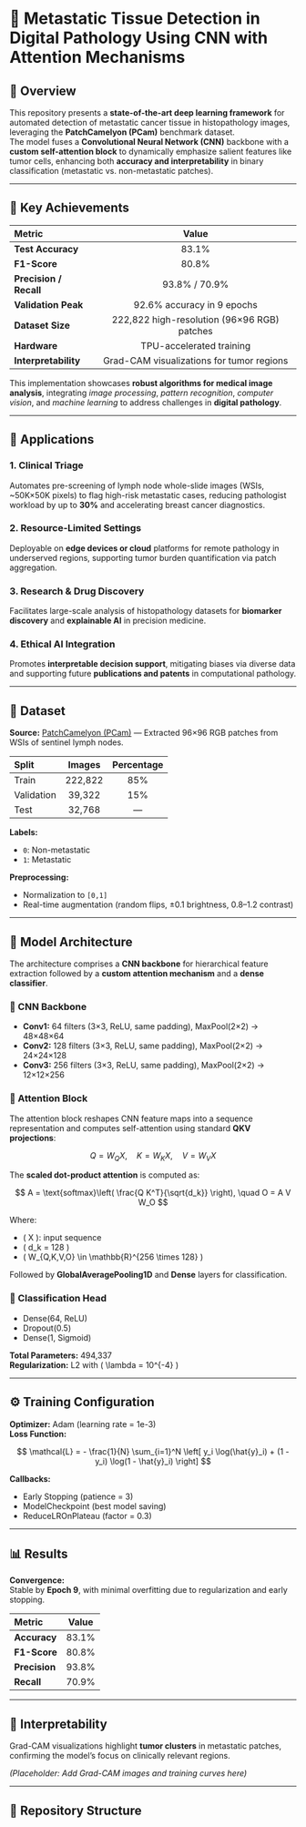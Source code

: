 # 🧠 Metastatic Tissue Detection in Digital Pathology Using CNN with Attention Mechanisms

## 📘 Overview
This repository presents a **state-of-the-art deep learning framework** for automated detection of metastatic cancer tissue in histopathology images, leveraging the **PatchCamelyon (PCam)** benchmark dataset.  
The model fuses a **Convolutional Neural Network (CNN)** backbone with a **custom self-attention block** to dynamically emphasize salient features like tumor cells, enhancing both **accuracy and interpretability** in binary classification (metastatic vs. non-metastatic patches).

---

## 🚀 Key Achievements

| Metric | Value |
|:--------|:-------:|
| **Test Accuracy** | 83.1% |
| **F1-Score** | 80.8% |
| **Precision / Recall** | 93.8% / 70.9% |
| **Validation Peak** | 92.6% accuracy in 9 epochs |
| **Dataset Size** | 222,822 high-resolution (96×96 RGB) patches |
| **Hardware** | TPU-accelerated training |
| **Interpretability** | Grad-CAM visualizations for tumor regions |

This implementation showcases **robust algorithms for medical image analysis**, integrating *image processing*, *pattern recognition*, *computer vision*, and *machine learning* to address challenges in **digital pathology**.

---

## 🏥 Applications

### 1. **Clinical Triage**
Automates pre-screening of lymph node whole-slide images (WSIs, ~50K×50K pixels) to flag high-risk metastatic cases, reducing pathologist workload by up to **30%** and accelerating breast cancer diagnostics.

### 2. **Resource-Limited Settings**
Deployable on **edge devices or cloud** platforms for remote pathology in underserved regions, supporting tumor burden quantification via patch aggregation.

### 3. **Research & Drug Discovery**
Facilitates large-scale analysis of histopathology datasets for **biomarker discovery** and **explainable AI** in precision medicine.

### 4. **Ethical AI Integration**
Promotes **interpretable decision support**, mitigating biases via diverse data and supporting future **publications and patents** in computational pathology.

---

## 🧬 Dataset

**Source:** [PatchCamelyon (PCam)](https://www.tensorflow.org/datasets/catalog/patch_camelyon) — Extracted 96×96 RGB patches from WSIs of sentinel lymph nodes.

| Split | Images | Percentage |
|:------|:--------:|:-----------:|
| Train | 222,822 | 85% |
| Validation | 39,322 | 15% |
| Test | 32,768 | — |

**Labels:**  
- `0`: Non-metastatic  
- `1`: Metastatic  

**Preprocessing:**  
- Normalization to `[0,1]`  
- Real-time augmentation (random flips, ±0.1 brightness, 0.8–1.2 contrast)

---

## 🧩 Model Architecture

The architecture comprises a **CNN backbone** for hierarchical feature extraction followed by a **custom attention mechanism** and a **dense classifier**.

### 🔹 CNN Backbone
- **Conv1:** 64 filters (3×3, ReLU, same padding), MaxPool(2×2) → 48×48×64  
- **Conv2:** 128 filters (3×3, ReLU, same padding), MaxPool(2×2) → 24×24×128  
- **Conv3:** 256 filters (3×3, ReLU, same padding), MaxPool(2×2) → 12×12×256  

### 🔹 Attention Block
The attention block reshapes CNN feature maps into a sequence representation and computes self-attention using standard **QKV projections**:

$$
Q = W_Q X, \quad K = W_K X, \quad V = W_V X
$$

The **scaled dot-product attention** is computed as:

$$
A = \text{softmax}\left( \frac{Q K^T}{\sqrt{d_k}} \right), \quad O = A V W_O
$$

Where:

- \( X \): input sequence  
- \( d_k = 128 \)  
- \( W_{Q,K,V,O} \in \mathbb{R}^{256 \times 128} \)

Followed by **GlobalAveragePooling1D** and **Dense** layers for classification.

### 🔹 Classification Head
- Dense(64, ReLU)  
- Dropout(0.5)  
- Dense(1, Sigmoid)

**Total Parameters:** 494,337  
**Regularization:** L2 with \( \lambda = 10^{-4} \)

---

## ⚙️ Training Configuration

**Optimizer:** Adam (learning rate = 1e-3)  
**Loss Function:**

$$
\mathcal{L} = - \frac{1}{N} \sum_{i=1}^N \left[ y_i \log(\hat{y}_i) + (1 - y_i) \log(1 - \hat{y}_i) \right]
$$

**Callbacks:**  
- Early Stopping (patience = 3)  
- ModelCheckpoint (best model saving)  
- ReduceLROnPlateau (factor = 0.3)

---

## 📊 Results

**Convergence:**  
Stable by **Epoch 9**, with minimal overfitting due to regularization and early stopping.

| Metric | Value |
|:--------|:------:|
| **Accuracy** | 83.1% |
| **F1-Score** | 80.8% |
| **Precision** | 93.8% |
| **Recall** | 70.9% |

---

## 🧠 Interpretability

Grad-CAM visualizations highlight **tumor clusters** in metastatic patches, confirming the model’s focus on clinically relevant regions.

*(Placeholder: Add Grad-CAM images and training curves here)*

---

## 🧩 Repository Structure

